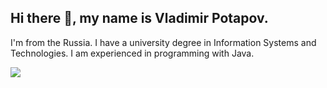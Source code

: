 ## Hi there 👋, my name is Vladimir Potapov.
I'm from the Russia.
I have a university degree in Information Systems and Technologies. I am experienced in programming with Java.


![](https://komarev.com/ghpvc/?username=vlj2007&color=green)


<!--
**vlj2007/vlj2007** is a ✨ _special_ ✨ repository because its `README.md` (this file) appears on your GitHub profile.

Here are some ideas to get you started:

- 🔭 I’m currently working on ...
- 🌱 I’m currently learning ...
- 👯 I’m looking to collaborate on ...
- 🤔 I’m looking for help with ...
- 💬 Ask me about ...
- 📫 How to reach me: ...
- 😄 Pronouns: ...
- ⚡ Fun fact: ...
-->
